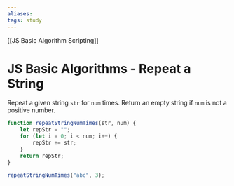 ```yaml
---
aliases:
tags: study
---
```

[[JS Basic Algorithm Scripting]]
# JS Basic Algorithms - Repeat a String
Repeat a given string `str` for `num` times. Return an empty string if `num` is not a positive number.

```js
function repeatStringNumTimes(str, num) {
	let repStr = "";
	for (let i = 0; i < num; i++) {
		repStr += str;
	}
	return repStr;
}

repeatStringNumTimes("abc", 3);
```